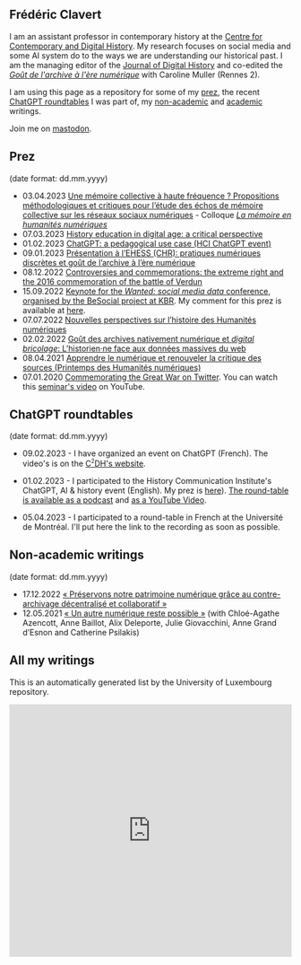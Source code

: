 ## Frédéric Clavert

I am an assistant professor in contemporary history at the [Centre for Contemporary and Digital History](https://c2dh.uni.lu). My research focuses on social media and some AI system do to the ways we are understanding our historical past. I am the managing editor of the [Journal of Digital History](https://www.journalofdigitalhistory.org) and co-edited the [*Goût de l'archive à l'ère numérique*](https://gout-numerique.net) with Caroline Muller (Rennes 2). 

I am using this page as a repository for some of my [prez](#prez), the recent [ChatGPT roundtables](#chatgpt-roundtables) I was part of, my [non-academic](#non-academic-writings) and  [academic](#academic-writings) writings.

Join me on <a rel="me" href="https://mastodon.social/@inactinique">mastodon</a>.

## Prez

(date format: dd.mm.yyyy)

- 03.04.2023 [Une mémoire collective à haute fréquence ? Propositions méthodologiques et critiques pour l’étude des échos de mémoire collective sur les réseaux sociaux numériques](https://inactinique.github.io/2023-04-03_CEHNUM/2023-04-03_CEHNUM.html) - Colloque [*La mémoire en humanités numériques*](https://www.crihn.org/nouvelles/2023/02/22/1er-colloque-etudiants-du-crihn/)
- 07.03.2023 [History education in digital age: a critical perspective](2023-03-07_CoE/2023-03-07_CoE.html)
- 01.02.2023 [ChatGPT: a pedagogical use case (HCI ChatGPT event)](2023-02-01_chatGPT_HCI/2023-02-01_chatGPT_HCI.html)
- 09.01.2023 [Présentation à l’EHESS (CHR): pratiques numériques discrètes et goût de l’archive à l’ère numérique](https://slides.com/inactinique/gout-de-l-archive-et-pratiques-discretes)
- 08.12.2022 [Controversies and commemorations: the extreme right and the 2016 commemoration of the battle of Verdun](2022-12-08_Verdun/2022-12-08_Verdun.html) 
- 15.09.2022 [Keynote for the *Wanted: social media data* conference, organised by the BeSocial project at KBR](https://inactinique.github.io/2022-09-15_BeSocial/besocial_keynote.html#/). My comment for this prez is available at [here](https://inactinique.github.io/2022-09-15_BeSocial/besocial_keynote_comments.html).
- 07.07.2022 [Nouvelles perspectives sur l’histoire des Humanités numériques](2022-07-07_Poincaré/20220707_Poincaré.html)
- 02.02.2022 [Goût des archives nativement numérique et *digital bricolage*: L’historien·ne face aux données massives du web](2022-02-02_Epitech/20220202_Epitech.html)
- 08.04.2021 [Apprendre le numérique et renouveler la critique des sources (Printemps des Humanités numériques)](2021-04-08_printempsHN/2021-04-08_printempsHN.html)
- 07.01.2020 [Commemorating the Great War on Twitter](2020-01-07_IHR/2020-01-07_IHR.html). You can watch this [seminar's video](https://www.youtube.com/watch?v=KDPONgG5H88) on YouTube.

## ChatGPT roundtables

(date format: dd.mm.yyyy)


- 09.02.2023 - I have organized an event on ChatGPT (French). The video's is on the [C<sup><small>2</small></sup>DH's website](https://www.c2dh.uni.lu/thinkering/usages-pedagogiques-de-chatgpt-enregistrement-de-la-table-ronde). 

- 01.02.2023 - I participated to the History Communication Institute's ChatGPT, AI & history event (English). My prez is [here](2023-02-01_chatGPT_HCI/2023-02-01_chatGPT_HCI.html)). [The round-table is available as a podcast](https://jasonsteinhauer.substack.com/p/chatgpt-ai-and-history#details) and [as a YouTube Video](https://www.youtube.com/watch?v=Eu0ARkdZ2X0).

- 05.04.2023 - I participated to a round-table in French at the Université de Montréal. I'll put here the link to the recording as soon as possible.


## Non-academic writings

(date format: dd.mm.yyyy)

- 17.12.2022 [« Préservons notre patrimoine numérique grâce au contre-archivage décentralisé et collaboratif »](https://www.lemonde.fr/idees/article/2022/12/17/preservons-notre-patrimoine-numerique-grace-au-contre-archivage-decentralise-et-collaboratif_6154820_3232.html)
- 12.05.2021 [« Un autre numérique reste possible »](https://phiantique.medium.com/un-autre-num%C3%A9rique-reste-possible-1bee2e3b273) (with Chloé-Agathe Azencott, Anne Baillot, Alix Deleporte, Julie Giovacchini, Anne Grand d’Esnon and Catherine Psilakis)

## All my writings

This is an automatically generated list by the University of Luxembourg repository.

<iframe src="https://orbilu.uni.lu/widget?query=%28%28uid%3A50029240%29%29&chars=50&etal=3&language=en&data=&format=&css=%2Ffiles%2Fcss%2Fwl.css&sort_by0=1&order0=DESC&sort_by1=3&order1=ASC&sort_by2=2&order2=ASC" marginwidth="0" marginheight="0" scrolling="yes" width="100%" height="450" frameborder="0"></iframe>




